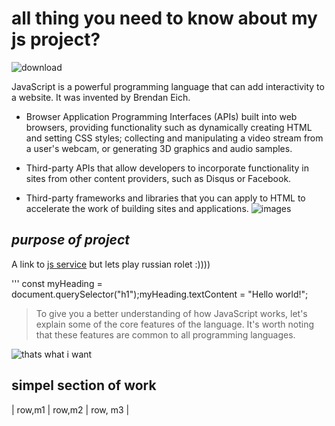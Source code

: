# all thing you need to know about my js project?
![download](https://github.com/user-attachments/assets/a5b2dd1c-4558-48d8-9113-156536a0cb7d)

JavaScript is a powerful programming language that can add interactivity to a website. It was invented by Brendan Eich.
- Browser Application Programming Interfaces (APIs) built into web browsers, providing functionality such as dynamically creating HTML and setting CSS styles; collecting and manipulating a video stream from a user's webcam, or generating 3D graphics and audio samples.
- Third-party APIs that allow developers to incorporate functionality in sites from other content providers, such as Disqus or Facebook.

- Third-party frameworks and libraries that you can apply to HTML to accelerate the work of building sites and applications.
![images](https://github.com/user-attachments/assets/5672cfb7-6d92-49ba-992a-dcff6422be36)


##  *purpose of project*

A link to [js service](https://developer.mozilla.org/en-US/docs/Learn/Getting_started_with_the_web/JavaScript_basics) but lets play russian rolet :))))

''' const myHeading = document.querySelector("h1");myHeading.textContent = "Hello world!";
>To give you a better understanding of how JavaScript works, let's explain some of the core features of the language. It's worth noting that these features are common to all programming languages.

![thats what i want](https://github.com/user-attachments/assets/afcee24b-ad5a-4709-916c-e8ef2954a42b)

## simpel section of work

| row,m1 | row,m2 | row, m3 |

